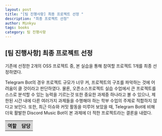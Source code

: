 ```yaml
---
layout: post
title: "[팀 진행사항] 최종 프로젝트 선정 "
description: "최종 프로젝트 선정"
author: Minkyu
tags: books
category: 팀 진행사항
---
```

## [팀 진행사항] 최종 프로젝트 선정 
<p>
기존에 선정한 2개의 OSS 프로젝트 중, 본 실습을 통해 참여할 프로젝트 1개를 최종 선정하였다. 
<p>
</p>
Telegram Bot의 경우 프로젝트 규모가 너무 커, 프로젝트의 구조를 파악하는 것에 어려움이 클 것이라고 판단하였다. 물론, 오픈소스프로젝트 실습 수업에서 큰 프로젝트를 스스로 분석할 수 있는 능력을 기르는것 또한 중요한 과제중 하나라고 볼 수 있으나, 제한된 시간 내에 다른 여러가지 과제들을 수행해야 하는 학부 수업의 주제로 적합하지 않다고 보인다. 또한, 최근 이슈와 커밋 활동을 미루어 보았을 때, Telegram Bot에 비해 더욱 활발한 Discord Music Bot이 본 과제에 더 적한 프로젝트라는 결론을 내렸다.
</p>

<table style="width:100%" align="center">
<tr style="background-color:lightgrey;">
	<th>역할</th>
	<th>담당</th>	
</tr>
</table>
